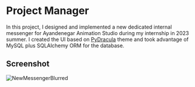 # Project Manager
In this project, I designed and implemented a new dedicated internal messenger for Ayandenegar Animation Studio during my internship in 2023 summer. I created the UI based on [PyDracula](https://github.com/Wanderson-Magalhaes/Modern_GUI_PyDracula_PySide6_or_PyQt6) theme and took advantage of MySQL plus SQLAlchemy ORM for the database.

## Screenshot
![NewMessengerBlurred](https://github.com/mahdavifar2002/ProjectManager/assets/25729497/a9e3daa8-348a-4225-8ff4-72b5f81f8710)
